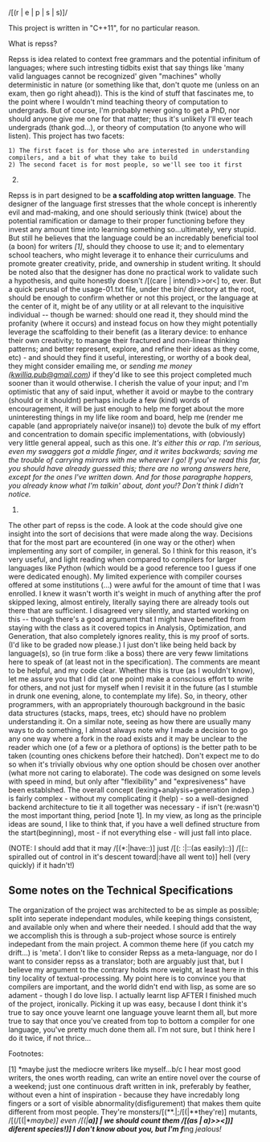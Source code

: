 /[(r | e | p | s | s)]/

This project is written in "C++11", for no particular reason.

What is repss?

  Repss is idea related to context free grammars and the potential infinitum of languages; where such intresting tidbits
  exist that say things like 'many valid languages cannot be recognized' given "machines" wholly deterministic in nature
  (or something like that, don't quote me (unless on an exam, then go right ahead)). This is the kind of stuff that fascinates me,
  to the point where I wouldn't mind teaching theory of computation to undergrads. But of course, I'm probably never going
  to get a PhD, nor should anyone give me one for that matter; thus it's unlikely I'll ever teach undergrads (thank god...),
  or theory of computation (to anyone who will listen). This project has two facets: 

    1) The first facet is for those who are interested in understanding compilers, and a bit of what they take to build
    2) The second facet is for most people, so we'll see too it first
    

  2)
  Repss is in part designed to be **a scaffolding atop written language**. The designer of the language first stresses
  that the whole concept is inherently evil and mad-making, and one should seriously think (twice) about the potential ramification
  or damage to their proper functioning before they invest any amount time into learning something so...ultimately, very stupid.
  But still he believes that the language could be an incredably beneficial tool (a boon) for writers *[1]*, should they choose to use it;
  and to elementary school teachers, who might leverage it to enhance their curriculums and promote greater creativity, pride, and ownership
  in student writing. It should be noted also that the designer has done no practical work to validate such a hypothesis, and quite
  honestly doesn't /[(care | intend)>>or<] to, ever. But a quick perusal of the usage-01.txt file, under the bin/ directory at
  the root, should be enough to confirm whether or not this project, or the language at the center of it, might be of any utility or
  at all relevant to the inquisitive individual -- though be warned: should one read it, they should mind the profanity (where it occurs)
  and instead focus on how they might potentially leverage the scaffolding to their benefit (as a literary device: to enhance their own creativity;
  to manage their fractured and non-linear thinking patterns; and better represent, explore, and refine their ideas as they come, etc) - and
  should they find it useful, interesting, or worthy of a book deal, they might consider emailing me, or *sending me money (kwillia.pub@gmail.com)* if they'd 
  like to see this project completed much sooner than it would otherwise. I cherish the value of your input; and I'm optimistic that any of said input,
  whether it avoid or maybe to the contrary (should or it shouldnt) perhaps include a few (kind) words of encouragement, it will be just enough to help me
  forget about the more uninteresting things in my life like room and board, help me (render me capable (and appropriately naive(or insane)) to) devote the
  bulk of my effort and concentration to domain specific implementations, with (obviously) very little general appeal, such as this one. 
  *It's either this or rap.
  I'm serious, even my swaggers got a middle finger, and it writes backwards; saving me the trouble of carrying mirrors with me wherever I go! If you've read this far,
  you should have already guessed this; there are no wrong answers here, except for the ones I've written down. And for those paragraphe hoppers, you already know what I'm talkin' about,
  dont you!? Don't think I didn't notice.*
  
  1)
  The other part of repss is the code. A look at the code should give one insight into the sort of decisions that
  were made along the way. Decisions that for the most part are ecountered (in one way or the other) when implementing
  any sort of compiler, in general. So I think for this reason, it's very useful, and light reading when compared to compilers 
  for larger languages like Python (which would be a good reference too I guess if one were dedicated enough). My limited experience
  with compiler courses offered at some institutions (...) were awful for the amount of time that I was enrolled. I knew it wasn't worth
  it's weight in much of anything after the prof skipped lexing, almost entirely, literally saying there are already tools out there that
  are sufficient. I disagreed very silently, and started working on this -- though there's a good argument that I might have benefited from
  staying with the class as it covered topics in Analysis, Optimization, and Generation, that also completely ignores reality, this is my proof
  of sorts. (I'd like to be graded now please.) I just don't like being held back by language(s), so (in true form :like a boss) there are very
  feww limitations here to speak of (at least not in the specification). The comments are meant to be helpful, and my code clear. Whether this is
  true (as I wouldn't know), let me assure you that I did (at one point) make a conscious effort to write for others, and not just for myself
  when I revisit it in the future (as I stumble in drunk one evening, alone, to contemplate my life). So, in theory, other programmers, with
  an appropriately thourough background in the basic data structures (stacks, maps, trees, etc) should have no problem understanding it.
  On a similar note, seeing as how there are usually many ways to do something, I almost always note why I made a decision to go any one way
  where a fork in the road exists and it may be unclear to the reader which one (of a few or a plethora of options) is the better path to be taken
  (counting ones chickens before their hatched). Don't expect me to do so when it's trivially obvious why one option should be chosen over another
  (what more  not caring to elaborate). The code was designed on some levels with speed in mind, but only after "flexibility" and "expresiveness" have
  been establshed. The overall concept (lexing+analysis+generation indep.) is fairly complex - without my complicating it (help) - so a well-designed
  backend architecture to tie it all together was necessary - if isn't (re:wasn't) the most important thing, period [note 1].
  In my view, as long as the principle ideas are sound, I like to think that, if you have a well defined structure from the start(beginning),
  most - if not everything else - will just fall into place.

  (NOTE: I should add that it may /[(*:|have::)] just /[(: :|::(as easily)::)] /[(:: spiralled out of control in it's descent toward|:have all went to)] hell (very quickly) if it hadn't!) 
  
  Some notes on the Technical Specifications
  ------------------------------------------
  The organization of the project was architected to be as simple as possible; split into seperate independant modules,
  while keeping things consistent, and available only when and where their needed. I should add that the way we accomplish
  this is through a sub-project whose source is entirely indepedant from the main project. A common theme here (if you catch my drift...)
  is 'meta'. I don't like to consider Repss as a meta-language, nor do I want to consider repss as a translator; both are arguably just that,
  but I believe my argument to the contrary holds more weight, at least here in this tiny locality of textual-processing. My point here is to
  convince you that compilers are important, and the world didn't end with lisp, as some are so adament - though I do love lisp.
  I actually learnt lisp AFTER I finished much of the project, ironically. Picking it up was easy, because I dont think it's true
  to say once youve learnt one language youve learnt them all, but more true to say that once you've created from top to bottom a compiler
  for one language, you've pretty much done them all. I'm not sure, but I think here I do it twice, if not thrice...
  





Footnotes:

[1] *maybe just the mediocre writers like myself...b/c I hear most good writers, the ones worth reading, can write an entire
   novel over the course of a weekend; just one continuous draft written in ink, preferably by feather, without even a hint
   of inspiration - because they have incredably long fingers or a sort of visible abnormality(disfigurement) that makes 
   them quite different from most people. They're monsters/[(**.|;/[(|**they're)] mutants, /[(/[(|**maybe)] even /[(|**a)]
   | we should count them /[(as | a)>><])] diferent species!)]  I don't know about you, but I'm f***ing *jealous!*




